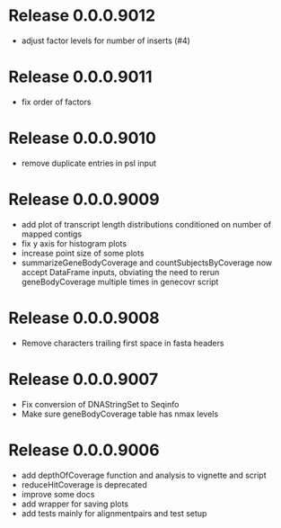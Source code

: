 # Release 0.0.0.9012

- adjust factor levels for number of inserts (#4)

# Release 0.0.0.9011

- fix order of factors

# Release 0.0.0.9010

- remove duplicate entries in psl input

# Release 0.0.0.9009

- add plot of transcript length distributions conditioned on number of
  mapped contigs
- fix y axis for histogram plots
- increase point size of some plots
- summarizeGeneBodyCoverage and countSubjectsByCoverage now accept
  DataFrame inputs, obviating the need to rerun geneBodyCoverage
  multiple times in genecovr script


# Release 0.0.0.9008

- Remove characters trailing first space in fasta headers

# Release 0.0.0.9007

- Fix conversion of DNAStringSet to Seqinfo
- Make sure geneBodyCoverage table has nmax levels


# Release 0.0.0.9006

- add depthOfCoverage function and analysis to vignette and script
- reduceHitCoverage is deprecated
- improve some docs
- add wrapper for saving plots
- add tests mainly for alignmentpairs and test setup

